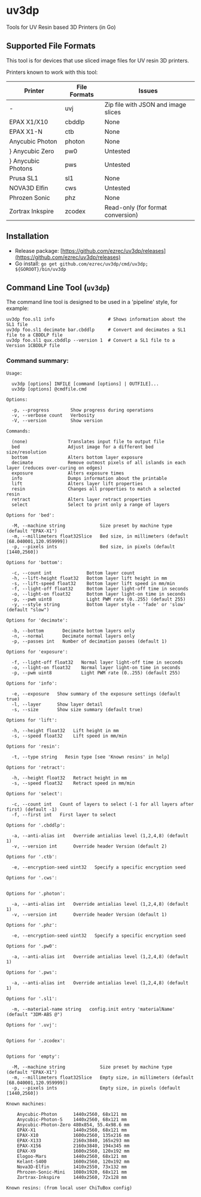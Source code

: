 # uv3dp
Tools for UV Resin based 3D Printers (in Go)

## Supported File Formats

This tool is for devices that use sliced image files for UV resin 3D printers.

Printers known to work with this tool:

| Printer          | File Formats | Issues                                            |
| ---------------- | ------------ | --------------------------------------------------|
| -                | uvj          | Zip file with JSON and image slices               |
| EPAX X1/X10      | cbddlp       | None                                              |
| EPAX X1-N        | ctb          | None                                              |
| Anycubic Photon  | photon       | None                                              |
} Anycubic Zero    | pw0          | Untested                                          |
} Anycubic Photons | pws          | Untested                                          |
| Prusa SL1        | sl1          | None                                              |
| NOVA3D Elfin     | cws          | Untested                                          |
| Phrozen Sonic    | phz          | None                                              |
| Zortrax Inkspire | zcodex       | Read-only (for format conversion)                 |

## Installation

* Release package: [https://github.com/ezrec/uv3dp/releases](https://github.com/ezrec/uv3dp/releases)
* Go install: `go get github.com/ezrec/uv3dp/cmd/uv3dp; ${GOROOT}/bin/uv3dp`

## Command Line Tool (`uv3dp`)

The command line tool is designed to be used in a 'pipeline' style, for example:

    uv3dp foo.sl1 info                    # Shows information about the SL1 file
    uv3dp foo.sl1 decimate bar.cbddlp     # Convert and decimates a SL1 file to a CBDDLP file
    uv3dp foo.sl1 qux.cbddlp --version 1  # Convert a SL1 file to a Version 1CBDDLP file

### Command summary:
    Usage:
    
      uv3dp [options] INFILE [command [options] | OUTFILE]...
      uv3dp [options] @cmdfile.cmd
    
    Options:
    
      -p, --progress        Show progress during operations
      -v, --verbose count   Verbosity
      -V, --version         Show version
    
    Commands:
    
      (none)               Translates input file to output file
      bed                  Adjust image for a different bed size/resolution
      bottom               Alters bottom layer exposure
      decimate             Remove outmost pixels of all islands in each layer (reduces over-curing on edges)
      exposure             Alters exposure times
      info                 Dumps information about the printable
      lift                 Alters layer lift properties
      resin                Changes all properties to match a selected resin
      retract              Alters layer retract properties
      select               Select to print only a range of layers
    
    Options for 'bed':
    
      -M, --machine string             Size preset by machine type (default "EPAX-X1")
      -m, --millimeters float32Slice   Bed size, in millimeters (default [68.040001,120.959999])
      -p, --pixels ints                Bed size, in pixels (default [1440,2560])
    
    Options for 'bottom':
    
      -c, --count int             Bottom layer count
      -h, --lift-height float32   Bottom layer lift height in mm
      -s, --lift-speed float32    Bottom layer lift speed in mm/min
      -f, --light-off float32     Bottom layer light-off time in seconds
      -o, --light-on float32      Bottom layer light-on time in seconds
      -p, --pwm uint8             Light PWM rate (0..255) (default 255)
      -y, --style string          Bottom layer style - 'fade' or 'slow' (default "slow")
    
    Options for 'decimate':
    
      -b, --bottom       Decimate bottom layers only
      -n, --normal       Decimate normal layers only
      -p, --passes int   Number of decimation passes (default 1)
    
    Options for 'exposure':
    
      -f, --light-off float32   Normal layer light-off time in seconds
      -o, --light-on float32    Normal layer light-on time in seconds
      -p, --pwm uint8           Light PWM rate (0..255) (default 255)
    
    Options for 'info':
    
      -e, --exposure   Show summary of the exposure settings (default true)
      -l, --layer      Show layer detail
      -s, --size       Show size summary (default true)
    
    Options for 'lift':
    
      -h, --height float32   Lift height in mm
      -s, --speed float32    Lift speed in mm/min
    
    Options for 'resin':
    
      -t, --type string   Resin type [see 'Known resins' in help]
    
    Options for 'retract':
    
      -h, --height float32   Retract height in mm
      -s, --speed float32    Retract speed in mm/min
    
    Options for 'select':
    
      -c, --count int   Count of layers to select (-1 for all layers after first) (default -1)
      -f, --first int   First layer to select
    
    Options for '.cbddlp':
    
      -a, --anti-alias int   Override antialias level (1,2,4,8) (default 1)
      -v, --version int      Override header Version (default 2)
    
    Options for '.ctb':
    
      -e, --encryption-seed uint32   Specify a specific encryption seed
    
    Options for '.cws':
    
    
    Options for '.photon':
    
      -a, --anti-alias int   Override antialias level (1,2,4,8) (default 1)
      -v, --version int      Override header Version (default 1)
    
    Options for '.phz':
    
      -e, --encryption-seed uint32   Specify a specific encryption seed
    
    Options for '.pw0':
    
      -a, --anti-alias int   Override antialias level (1,2,4,8) (default 1)
    
    Options for '.pws':
    
      -a, --anti-alias int   Override antialias level (1,2,4,8) (default 1)
    
    Options for '.sl1':
    
      -m, --material-name string   config.init entry 'materialName' (default "3DM-ABS @")
    
    Options for '.uvj':
    
    
    Options for '.zcodex':
    
    
    Options for 'empty':
    
      -M, --machine string             Size preset by machine type (default "EPAX-X1")
      -m, --millimeters float32Slice   Empty size, in millimeters (default [68.040001,120.959999])
      -p, --pixels ints                Empty size, in pixels (default [1440,2560])
    
    Known machines:
    
        Anycubic-Photon      1440x2560, 68x121 mm
        Anycubic-Photon-S    1440x2560, 68x121 mm
        Anycubic-Photon-Zero 480x854, 55.4x98.6 mm
        EPAX-X1              1440x2560, 68x121 mm
        EPAX-X10             1600x2560, 135x216 mm
        EPAX-X133            2160x3840, 165x293 mm
        EPAX-X156            2160x3840, 194x345 mm
        EPAX-X9              1600x2560, 120x192 mm
        Elogoo-Mars          1440x2560, 68x121 mm
        Kelant-S400          1600x2560, 120x192 mm
        Nova3D-Elfin         1410x2550, 73x132 mm
        Phrozen-Sonic-Mini   1080x1920, 68x121 mm
        Zortrax-Inkspire     1440x2560, 72x128 mm
    
    Known resins: (from local user ChiTuBox config)
    
